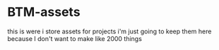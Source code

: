 # BTM-assets
this is were i store assets for projects i'm just going to keep them here because I don't want to make like 2000 things
